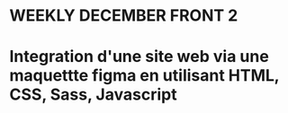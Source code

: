 # WEEKLY DECEMBER FRONT 2 

# Integration d'une site web via une maquettte figma en utilisant HTML, CSS, Sass, Javascript 
